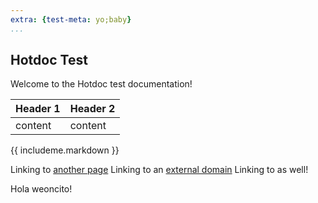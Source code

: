 ```yaml
---
extra: {test-meta: yo;baby}
...
```


## Hotdoc Test

Welcome to the Hotdoc test documentation!

| Header 1 | Header 2 |
| -------- | -------- |
| content  | content  |

{{ includeme.markdown }}

Linking to [another page](another-page.markdown)
Linking to an [external domain](http://test.com)
Linking to [](test_greeter_greet) as well!

Hola weoncito!
